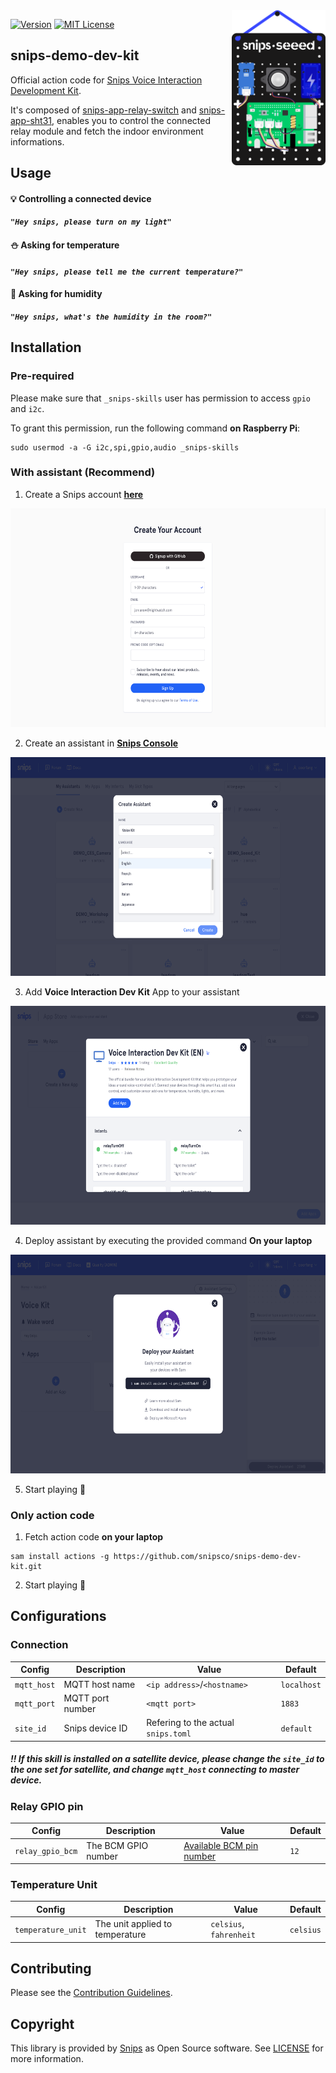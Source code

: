 <img align="right" src="docs/devKit.png" width="150">

[![Version](https://img.shields.io/badge/snips--demo--dev--kit-v0.2.0-green.svg)](https://github.com/snipsco/snips-demo-dev-kit/blob/master/)
[![MIT License](https://img.shields.io/badge/license-MIT-blue.svg)](https://github.com/snipsco/snips-demo-dev-kit/blob/master/LICENSE)

## snips-demo-dev-kit

Official action code for [Snips Voice Interaction Development Kit](https://www.seeedstudio.com/snips.html).

It's composed of [snips-app-relay-switch](https://github.com/snipsco/snips-app-relay-switch/) and [snips-app-sht31](https://github.com/snipsco/snips-app-sht31/), enables you to control the connected relay module and fetch the indoor environment informations.

## Usage

#### :bulb: Controlling a connected device

***```"Hey snips, please turn on my light"```***

#### :snowman: Asking for temperature

***```"Hey snips, please tell me the current temperature?"```***

#### :bamboo: Asking for humidity

***```"Hey snips, what's the humidity in the room?"```***

## Installation

### Pre-required

Please make sure that `_snips-skills` user has permission to access `gpio` and `i2c`.

To grant this permission, run the following command **on Raspberry Pi**:

```
sudo usermod -a -G i2c,spi,gpio,audio _snips-skills
```

### With assistant (Recommend)

1. Create a Snips account **[here](https://console.snips.ai/signup)**

<p align="center">
    <img src="docs/register.png" height="350">
</p>

2. Create an assistant in **[Snips Console](https://console.snips.ai/)**

<p align="center">
    <img src="docs/createAssistant.png" height="350">
</p>

3. Add **Voice Interaction Dev Kit** App to your assistant

<p align="center">
    <img src="docs/addApp.png" height="350">
</p>

4. Deploy assistant by executing the provided command **On your laptop**

<p align="center">
    <img src="docs/deployAssistant.png" height="350">
</p>

5. Start playing **:rocket:**

### Only action code

1. Fetch action code **on your laptop**

```
sam install actions -g https://github.com/snipsco/snips-demo-dev-kit.git
```

2. Start playing **:rocket:**

## Configurations

### Connection

| Config | Description | Value | Default |
| --- | --- | --- | --- |
| `mqtt_host` | MQTT host name | `<ip address>`/`<hostname>` | `localhost` |
| `mqtt_port` | MQTT port number | `<mqtt port>` | `1883` |
| `site_id` | Snips device ID | Refering to the actual `snips.toml` | `default` |

##### :bangbang: ***If this skill is installed on a satellite device, please change the `site_id` to the one set for satellite, and change `mqtt_host` connecting to master device.***

### Relay GPIO pin

| Config | Description | Value | Default |
| --- | --- | --- | --- |
| `relay_gpio_bcm` | The BCM GPIO number | [Available BCM pin number](https://www.raspberrypi.org/documentation/usage/gpio/README.md) | `12` |

### Temperature Unit

| Config | Description | Value | Default |
| --- | --- | --- | --- |
| `temperature_unit` | The unit applied to temperature | `celsius`, `fahrenheit` | `celsius` |

## Contributing

Please see the [Contribution Guidelines](https://github.com/snipsco/snips-demo-dev-kit/blob/master/CONTRIBUTING.md).

## Copyright

This library is provided by [Snips](https://www.snips.ai) as Open Source software. See [LICENSE](https://github.com/snipsco/snips-demo-dev-kit/blob/master/LICENSE) for more information.
